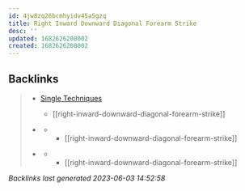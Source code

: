 ```yaml
---
id: 4jw8zq26bcmhyidv45a5gzq
title: Right Inward Downward Diagonal Forearm Strike
desc: ''
updated: 1682626208002
created: 1682626208002
---
```


## Backlinks

> - [Single Techniques](..\single-techniques.md)
>   - [[right-inward-downward-diagonal-forearm-strike]]
>    
> - [](..\techniques\lone-kimono.md)
>   - - [[right-inward-downward-diagonal-forearm-strike]]
>    
> - [](..\techniques\twin-kimono.md)
>   - - [[right-inward-downward-diagonal-forearm-strike]]

_Backlinks last generated 2023-06-03 14:52:58_
